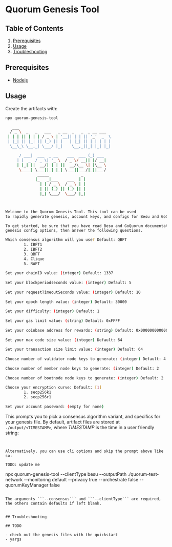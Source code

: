 # Quorum Genesis Tool


## Table of Contents
1. [Prerequisites](#prerequisites)
2. [Usage](#usage)
3. [Troubleshooting](#troubleshooting)

## Prerequisites

- [Nodejs](https://nodejs.org/en/download/) 

## Usage

Create the artifacts with:

```bash
npx quorum-genesis-tool

   ___
  / _ \  _   _   ___   _ __  _   _  _ __ ___
 | | | || | | | / _ \ | '__|| | | || '_'  _  \
 | |_| || |_| || (_) || |   | |_| || | | | | |
  \__\_\ \__,_| \___/ |_|    \__,_||_| |_| |_|

      / ___|  ___  _ __    ___  ___ (_) ___
     | |  _  / _ \| '_ \  / _ \/ __|| |/ __|
     | |_| ||  __/| | | ||  __/\__ \| |\__ \
      \____| \___||_| |_|_\___||___/|_||___/
              _____              _
             |_   _|___    ___  | |
               | | / _ \  / _ \ | |
               | || (_) || (_) || |
               |_| \___/  \___/ |_|



Welcome to the Quorum Genesis Tool. This tool can be used
to rapidly generate genesis, account keys, and configs for Besu and GoQuorum.

To get started, be sure that you have read Besu and GoQuorum documentation regarding
genesis config options, then answer the following questions.

Which consensus algorithm will you use? Default: QBFT
        1. IBFT1
        2. IBFT2
        3. QBFT
        4. Clique
        5. RAFT
 
Set your chainID value: (integer) Default: 1337
 
Set your blockperiodseconds value: (integer) Default: 5
 
Set your requestTimeoutSeconds value: (integer) Default: 10
 
Set your epoch length value: (integer) Default: 30000
 
Set your difficulty: (integer) Default: 1
 
Set your gas limit value: (string) Default: 0xFFFF
 
Set your coinbase address for rewards: (string) Default: 0x0000000000000000000000000000000000000000
 
Set your max code size value: (integer) Default: 64
 
Set your transaction size limit value: (integer) Default: 64
 
Choose number of validator node keys to generate: (integer) Default: 4
 
Choose number of member node keys to generate: (integer) Default: 2
 
Choose number of bootnode node keys to generate: (integer) Default: 2
 
Choose your encryption curve: Default: [1]
        1. secp256k1
        2. secp256r1
 
Set your account password: (empty for none)


```
 
This prompts you to pick a consensus algorithm variant, and specifics for your genesis file. By default, 
artifact files are stored at `./output/<TIMESTAMP>`, where *TIMESTAMP* is the time in a user friendly string:

```


Alternatively, you can use cli options and skip the prompt above like so:

TODO: update me
```
npx quorum-genesis-tool --clientType besu --outputPath ./quorum-test-network --monitoring default --privacy true --orchestrate false --quorumKeyManager false
```

The arguments ```--consensus``` and ```--clientType``` are required, the others contain defaults if left blank.


## Troubleshooting

## TODO

- check out the genesis files with the quickstart
- yargs 


